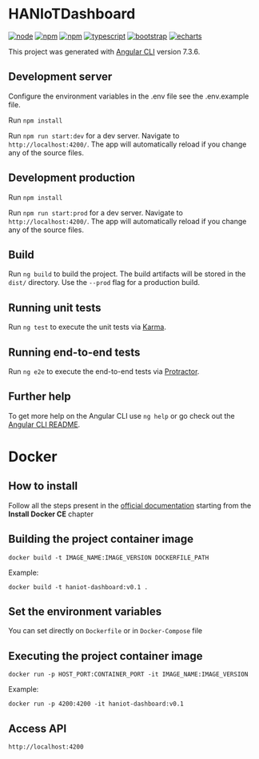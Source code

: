 # HANIoTDashboard

[![node](https://img.shields.io/badge/node-v10.15.3-red.svg?style=?style=flat-square&logo=node.js)](https://nodejs.org/)
[![npm](https://img.shields.io/badge/npm-v6.4.1-red.svg?style=flat-square&logo=npm)](https://nodejs.org/)
[![npm](https://img.shields.io/badge/angular-v7.3.8-orange.svg?style=flat-square&logo=angular)](https://angular.io/)
[![typescript](https://img.shields.io/badge/TypeScript-v3.1.6-blue.svg?style=flat-square&logo=TS)](https://www.typescriptlang.org/)
[![bootstrap](https://img.shields.io/badge/BootStrap-v4.1.3-blue.svg?style=flat-square&logo=bootstrap)](https://getbootstrap.com/)
[![echarts](https://img.shields.io/badge/Echarts-v4.1.0-orange.svg?style=flat-square&logo=echarts)](https://ecomfe.github.io/echarts-doc/public/en/index.html)

This project was generated with [Angular CLI](https://github.com/angular/angular-cli) version 7.3.6.

## Development server

Configure the environment variables in the .env file see the .env.example file.

Run `npm install` 

Run `npm run start:dev` for a dev server. Navigate to `http://localhost:4200/`. The app will automatically reload if you change any of the source files.

## Development production

Run `npm install` 

Run `npm run start:prod` for a dev server. Navigate to `http://localhost:4200/`. The app will automatically reload if you change any of the source files.

## Build

Run `ng build` to build the project. The build artifacts will be stored in the `dist/` directory. Use the `--prod` flag for a production build.

## Running unit tests

Run `ng test` to execute the unit tests via [Karma](https://karma-runner.github.io).

## Running end-to-end tests

Run `ng e2e` to execute the end-to-end tests via [Protractor](http://www.protractortest.org/).

## Further help

To get more help on the Angular CLI use `ng help` or go check out the [Angular CLI README](https://github.com/angular/angular-cli/blob/master/README.md).



# Docker


##  How to install

Follow all the steps present in the [official documentation](https://docs.docker.com/install/linux/docker-ce/ubuntu/#install-docker-ce) starting from the **Install Docker CE** chapter


## Building the project container image


``docker build -t IMAGE_NAME:IMAGE_VERSION DOCKERFILE_PATH``

Example:

``docker build -t haniot-dashboard:v0.1 .``

## Set the environment variables

You can set directly on ``Dockerfile`` or in ``Docker-Compose`` file

## Executing the project container image

``docker run -p HOST_PORT:CONTAINER_PORT -it IMAGE_NAME:IMAGE_VERSION``

Example:

``docker run -p 4200:4200 -it haniot-dashboard:v0.1``

## Access API


``http://localhost:4200``